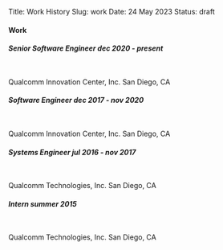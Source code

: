 Title: Work History
Slug: work
Date: 24 May 2023
Status: draft

#### Work
<p>
<h6 class="resume-header"><span class="alignleft"><strong>Senior Software Engineer</span> <span class="alignright">dec 2020 - present</span></strong></h6><br>
<span class="alignleft">Qualcomm Innovation Center, Inc.</span> <span class="alignright">San Diego, CA</span><br>
</p>
<p>
<h6 class="resume-header"><span class="alignleft"><strong>Software Engineer</span> <span class="alignright">dec 2017 - nov 2020</span></strong></h6><br>
<span class="alignleft">Qualcomm Innovation Center, Inc.</span> <span class="alignright">San Diego, CA</span><br>
</p>
<p>
<h6 class="resume-header"><span class="alignleft"><strong>Systems Engineer</span> <span class="alignright">jul 2016 - nov 2017</span></strong></h6><br>
<span class="alignleft">Qualcomm Technologies, Inc.</span> <span class="alignright">San Diego, CA</span><br>
</p>
<p>
<h6 class="resume-header"><span class="alignleft"><strong>Intern</span> <span class="alignright">summer 2015</span></strong></h6><br>
<span class="alignleft">Qualcomm Technologies, Inc.</span> <span class="alignright">San Diego, CA</span><br>
</p>
